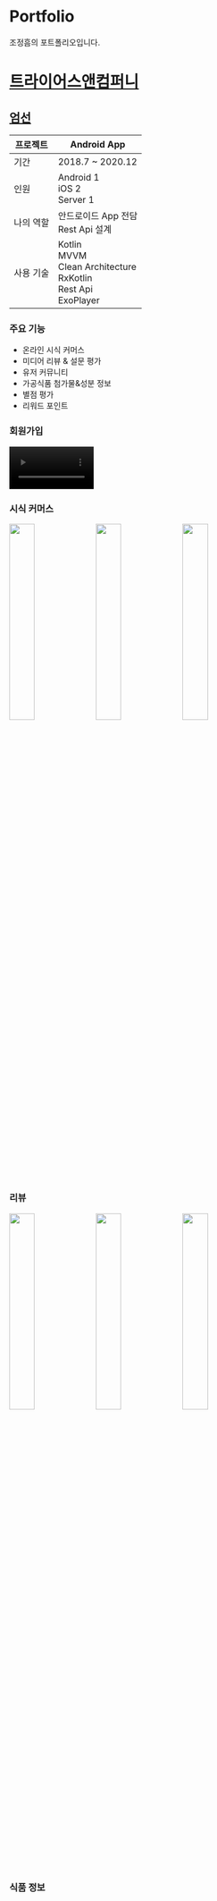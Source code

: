 # Portfolio

조정흠의 포트폴리오입니다.

# [트라이어스앤컴퍼니](http://umsun.co.kr/)

## [엄선](https://play.google.com/store/apps/details?id=com.umsun.application)

프로젝트 | Android App
--- | ---
기간 | 2018.7 ~ 2020.12
인원 | Android 1 </br> iOS 2 </br> Server 1
나의 역할 | 안드로이드 App 전담 </br> Rest Api 설계 </br>
사용 기술 | Kotlin </br> MVVM </br> Clean Architecture </br> RxKotlin </br> Rest Api </br> ExoPlayer

### 주요 기능

- 온라인 시식 커머스
- 미디어 리뷰 & 설문 평가
- 유저 커뮤니티
- 가공식품 첨가물&성분 정보
- 별점 평가
- 리워드 포인트

### 회원가입

<video controls width="30%">

    <source src=""https://github.com/becooni/Portfoilo/blob/main/video/umsun_join.mp4""
            type="video/mp4">

</video>

### 시식 커머스

<div>

  <img src="https://github.com/becooni/Portfoilo/blob/main/video/umsun_sample_list.gif" width="30%">

  <img src="https://github.com/becooni/Portfoilo/blob/main/video/umsun_sample_request.gif" width="30%" style="margin-left: 0px;">

  <img src="https://github.com/becooni/Portfoilo/blob/main/video/umsun_mysamples.gif" width="30%" style="margin-left: 0px;">

</div>

### 리뷰

<div>

  <img src="https://github.com/becooni/Portfoilo/blob/main/video/umsun_review_write.gif" width="30%">

  <img src="https://github.com/becooni/Portfoilo/blob/main/video/umsun_review_list.gif" width="30%" style="margin-left: 0px;">

  <img src="https://github.com/becooni/Portfoilo/blob/main/video/umsun_review_item.gif" width="30%" style="margin-left: 0px;">

</div>

### 식품 정보

